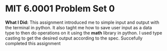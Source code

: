 # MIT 6.0001 Problem Set 0

**What I Did:** This assignment introduced me to simple input and output with the terminal in python. It also taght me how to save user input as a data type to then do operations on it using the **math** library in python. I used type casting to get the desired output according to the spec. Succefully completed this assignment
